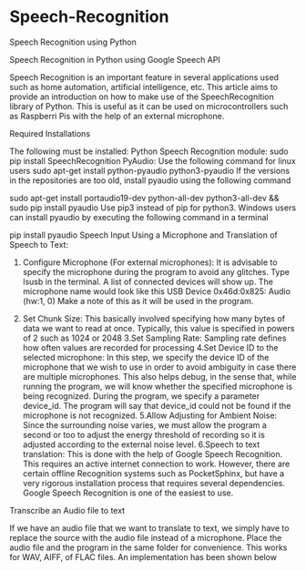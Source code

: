 # Speech-Recognition
Speech Recognition using Python

Speech Recognition in Python using Google Speech API

Speech Recognition is an important feature in several applications used such as home automation, artificial intelligence, etc. This article aims to provide an introduction on how to make use of the SpeechRecognition library of Python. This is useful as it can be used on microcontrollers such as Raspberri Pis with the help of an external microphone.

Required Installations

The following must be installed:
Python Speech Recognition module:
 sudo pip install SpeechRecognition 
PyAudio: Use the following command for linux users
sudo apt-get install python-pyaudio python3-pyaudio
If the versions in the repositories are too old, install pyaudio using the following command

sudo apt-get install portaudio19-dev python-all-dev python3-all-dev && 
sudo pip install pyaudio
Use pip3 instead of pip for python3.
Windows users can install pyaudio by executing the following command in a terminal

pip install pyaudio
Speech Input Using a Microphone and Translation of Speech to Text:
1. Configure Microphone (For external microphones): 
                                                   It is advisable to specify the microphone during the program to avoid any glitches.
Type lsusb in the terminal. A list of connected devices will show up. The microphone name would look like this
USB Device 0x46d:0x825: Audio (hw:1, 0)
Make a note of this as it will be used in the program.

2. Set Chunk Size: 
                  This basically involved specifying how many bytes of data we want to read at once. Typically, this value is specified in powers of 2 such as 1024 or 2048
3.Set Sampling Rate: 
                    Sampling rate defines how often values are recorded for processing
4.Set Device ID to the selected microphone: 
                                           In this step, we specify the device ID of the microphone that we wish to use in order to avoid ambiguity in case there are multiple microphones.
                                           This also helps debug, in the sense that, while running the program, we will know whether the specified microphone is being recognized. 
                                           During the program, we specify a parameter device_id. The program will say that device_id could not be found if the microphone is not recognized.
5.Allow Adjusting for Ambient Noise:
                                    Since the surrounding noise varies, we must allow the program a second or too to adjust the energy threshold of recording so it is adjusted according to the external noise level.
6.Speech to text translation: This is done with the help of Google Speech Recognition. This requires an active internet connection to work. 
However, there are certain offline Recognition systems such as PocketSphinx, but have a very rigorous installation process that requires several dependencies.
Google Speech Recognition is one of the easiest to use.

Transcribe an Audio file to text

If we have an audio file that we want to translate to text, we simply have to replace the source with the audio file instead of a microphone.
Place the audio file and the program in the same folder for convenience. This works for WAV, AIFF, of FLAC files.
An implementation has been shown below

